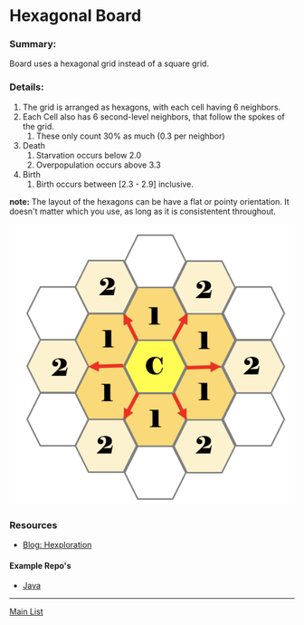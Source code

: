 # Hexagonal Board

### Summary:

Board uses a hexagonal grid instead of a square grid.


### Details:

1. The grid is arranged as hexagons, with each cell having 6 neighbors.
1. Each Cell also has 6 second-level neighbors, that follow the spokes of the grid.
    1. These only count 30% as much (0.3 per neighbor)
1. Death
    1. Starvation occurs below 2.0
    1. Overpopulation occurs above 3.3
1. Birth 
    1. Birth occurs between [2.3 - 2.9] inclusive. 

**note:** The layout of the hexagons can be have a flat or pointy orientation. It doesn't matter which you use, as long as it is consistentent throughout. 

![image](images/hexagonal_board.png)

### Resources

* [Blog: Hexploration](http://llewellynfalco.blogspot.com/2021/06/hexploration.html)

#### Example Repo's
* [Java](https://github.com/isidore/HexGameOfLife/tree/master/src)

----
[Main List](./#coderetreatconstraints)
